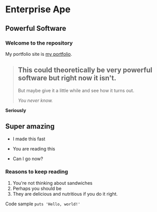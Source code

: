 Enterprise Ape
==============


Powerful Software
-----------------

### Welcome to the repository

My portfolio site is [my portfolio](http://frankenmedia.ca).

> ## This could theoretically be very powerful software but right now it isn't. 
>
> But maybe give it a little while and see how it turns out. 
>
> *You never know.*

**Seriously**

## Super amazing

+ I made this fast
- You are reading this
* Can I go now?

### Reasons to keep reading
1. You're not thinking about sandwiches
2. Perhaps you should be
3. They are delicious and nutritious if you do it right.

Code sample
`puts 'Hello, world!'`